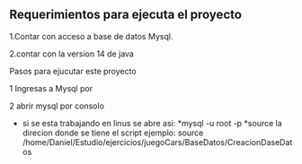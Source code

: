 
## Requerimientos para ejecuta el proyecto

1.Contar con acceso a base de datos Mysql.

2.contar con la version 14 de java

Pasos para ejucutar este proyecto

1 Ingresas a Mysql por 

2 abrir mysql por consolo 
- si se esta trabajando en linus se abre asi:
     *mysql -u root -p
      *source la direcion donde se tiene el script
        ejemplo: source /home/Daniel/Estudio/ejercicios/juegoCars/BaseDatos/CreacionDaseDatos 
